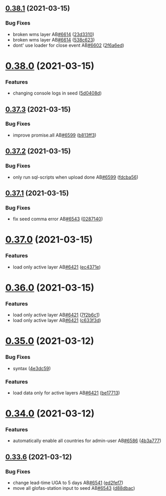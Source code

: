 ## [0.38.1](https://github.com/rodekruis/IBF-system/compare/v0.38.0...v0.38.1) (2021-03-15)


### Bug Fixes

* broken wms layer AB[#6614](https://github.com/rodekruis/IBF-system/issues/6614) ([23d3310](https://github.com/rodekruis/IBF-system/commit/23d33105aeb577f63919639712a2390a378366c2))
* broken wms layer AB[#6614](https://github.com/rodekruis/IBF-system/issues/6614) ([538c623](https://github.com/rodekruis/IBF-system/commit/538c623d81de7c494995a5966516a38725e497d0))
* dont' use loader for close event AB[#6602](https://github.com/rodekruis/IBF-system/issues/6602) ([2f6a6ed](https://github.com/rodekruis/IBF-system/commit/2f6a6ed3cbae07a22bc6462e34cf7d2596bd9516))



# [0.38.0](https://github.com/rodekruis/IBF-system/compare/v0.37.3...v0.38.0) (2021-03-15)


### Features

* changing console logs in seed ([5d0408d](https://github.com/rodekruis/IBF-system/commit/5d0408de90616add54e5e8609669fb790f7fa527))



## [0.37.3](https://github.com/rodekruis/IBF-system/compare/v0.37.2...v0.37.3) (2021-03-15)


### Bug Fixes

* improve promise.all AB[#6599](https://github.com/rodekruis/IBF-system/issues/6599) ([b813ff3](https://github.com/rodekruis/IBF-system/commit/b813ff3d75bdbf2b151e3a00caea9c9a5e18fea5))



## [0.37.2](https://github.com/rodekruis/IBF-system/compare/v0.37.1...v0.37.2) (2021-03-15)


### Bug Fixes

* only run sql-scripts when upload done AB[#6599](https://github.com/rodekruis/IBF-system/issues/6599) ([fdcba56](https://github.com/rodekruis/IBF-system/commit/fdcba56b3bdaaaeed29c6d4e072abbd3ba18aa67))



## [0.37.1](https://github.com/rodekruis/IBF-system/compare/v0.37.0...v0.37.1) (2021-03-15)


### Bug Fixes

* fix seed comma error AB[#6543](https://github.com/rodekruis/IBF-system/issues/6543) ([0287140](https://github.com/rodekruis/IBF-system/commit/0287140092a87930c7b8fc0fb294046a53816e44))



# [0.37.0](https://github.com/rodekruis/IBF-system/compare/v0.36.0...v0.37.0) (2021-03-15)


### Features

* load only active layer AB[#6421](https://github.com/rodekruis/IBF-system/issues/6421) ([ec4371e](https://github.com/rodekruis/IBF-system/commit/ec4371e4a43e0231bafdc427e1c5454690235fea))



# [0.36.0](https://github.com/rodekruis/IBF-system/compare/v0.35.0...v0.36.0) (2021-03-15)


### Features

* load only active layer AB[#6421](https://github.com/rodekruis/IBF-system/issues/6421) ([7f2b6c1](https://github.com/rodekruis/IBF-system/commit/7f2b6c137f0a491b5d071322ccb8bd2eede9c32b))
* load only active layer AB[#6421](https://github.com/rodekruis/IBF-system/issues/6421) ([c633f3d](https://github.com/rodekruis/IBF-system/commit/c633f3d582f92b1ae14fd6fd75a0708f5d38d5c7))



# [0.35.0](https://github.com/rodekruis/IBF-system/compare/v0.34.0...v0.35.0) (2021-03-12)


### Bug Fixes

* syntax ([4e3dc59](https://github.com/rodekruis/IBF-system/commit/4e3dc59eb5d4912fe72f7fe262617da7a2b3896f))


### Features

* load data only for active layers AB[#6421](https://github.com/rodekruis/IBF-system/issues/6421) ([be17713](https://github.com/rodekruis/IBF-system/commit/be17713d2e44afd37621076f1473422cdce592ab))



# [0.34.0](https://github.com/rodekruis/IBF-system/compare/v0.33.6...v0.34.0) (2021-03-12)


### Features

* automatically enable all countries for admin-user AB[#6586](https://github.com/rodekruis/IBF-system/issues/6586) ([4b3a777](https://github.com/rodekruis/IBF-system/commit/4b3a777dc38a9d71b8e39ae0d53ab6afda59d06c))



## [0.33.6](https://github.com/rodekruis/IBF-system/compare/v0.33.5...v0.33.6) (2021-03-12)


### Bug Fixes

* change lead-time UGA to 5 days AB[#6541](https://github.com/rodekruis/IBF-system/issues/6541) ([ed2fef7](https://github.com/rodekruis/IBF-system/commit/ed2fef717b84081f21c05e7d42e37ab7011df87d))
* move all glofas-station input to seed AB[#6543](https://github.com/rodekruis/IBF-system/issues/6543) ([d88dbac](https://github.com/rodekruis/IBF-system/commit/d88dbaca5ed664ce7e4775c080da954e4b1f6331))



